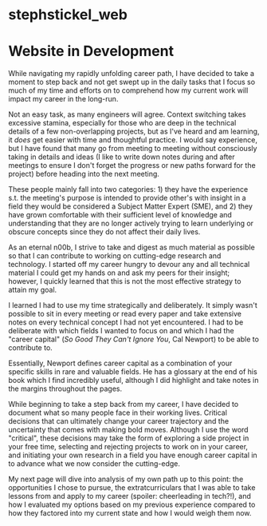 # stephstickel_web
# Website in Development

While navigating my rapidly unfolding career path, I have decided to take a moment to step back and not get swept up in the daily tasks that I focus so much of my time and efforts on to comprehend how my current work will impact my career in the long-run.

Not an easy task, as many engineers will agree. Context switching takes excessive stamina, especially for those who are deep in the technical details of a few non-overlapping projects, but as I've heard and am learning, it *does* get easier with time and thoughtful practice. I would say experience, but I have found that many go from meeting to meeting without consciously taking in details and ideas (I like to write down notes during and after meetings to ensure I don't forget the progress or new paths forward for the project) before heading into the next meeting. 

These people mainly fall into two categories: 1) they have the experience s.t. the meeting's purpose is intended to provide other's with insight in a field they would be considered a Subject Matter Expert (SME), and 2) they have grown comfortable with their sufficient level of knowledge and understanding that they are no longer actively trying to learn underlying or obscure concepts since they do not affect their daily lives.

As an eternal n00b, I strive to take and digest as much material as possible so that I can contribute to working on cutting-edge research and technology. I started off my career hungry to devour any and all technical material I could get my hands on and ask my peers for their insight; however, I quickly learned that this is not the most effective strategy to attain my goal.

I learned I had to use my time strategically and deliberately. It simply wasn't possible to sit in every meeting or read every paper and take extensive notes on every technical concept I had not yet encountered. I had to be deliberate with which fields I wanted to focus on and which I had the "career capital" (<i>So Good They Can't Ignore You</i>, Cal Newport) to be able to contribute to.

Essentially, Newport defines career capital as a combination of your specific skills in rare and valuable fields. He has a glossary at the end of his book which I find incredibly useful, although I did highlight and take notes in the margins throughout the pages.

While beginning to take a step back from my career, I have decided to document what so many people face in their working lives. Critical decisions that can ultimately change your career trajectory and the uncertainty that comes with making bold moves. Although I use the word "critical", these decisions may take the form of exploring a side project in your free time, selecting and rejecting projects to work on in your career, and initiating your own research in a field you have enough career capital in to advance what we now consider the cutting-edge.

My next page will dive into analysis of my own path up to this point: the opportunities I chose to pursue, the extratcurriculars that I was able to take lessons from and apply to my career (spoiler: cheerleading in tech?!), and how I evaluated my options based on my previous experience compared to how they factored into my current state and how I would weigh them now.
